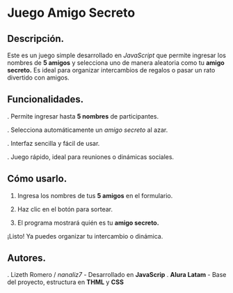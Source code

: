 <h1>Juego Amigo Secreto</h1>

## Descripción.

Este es un juego simple desarrollado en *JavaScript* que permite ingresar los nombres de **5 amigos** y selecciona uno de manera aleatoria como tu **amigo secreto.**
Es ideal para organizar intercambios de regalos o pasar un rato divertido con amigos.


## Funcionalidades.

. Permite ingresar hasta **5 nombres** de participantes.

. Selecciona automáticamente un *amigo secreto* al azar.

. Interfaz sencilla y fácil de usar.

. Juego rápido, ideal para reuniones o dinámicas sociales.


## Cómo usarlo.

1. Ingresa los nombres de tus **5 amigos** en el formulario.

2. Haz clic en el botón para sortear.

3. El programa mostrará quién es tu **amigo secreto.**

¡Listo! Ya puedes organizar tu intercambio o dinámica.


## Autores.
. Lizeth Romero / *nanaliz7* - Desarrollado en **JavaScrip**
. **Alura Latam** - Base del proyecto, estructura en **THML** y **CSS**



